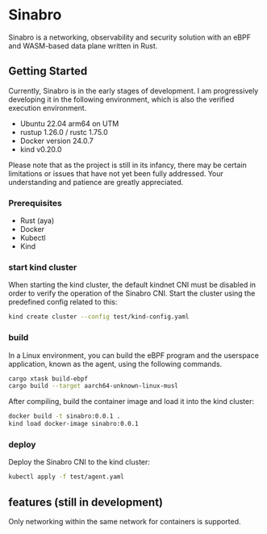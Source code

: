 # Sinabro

Sinabro is a networking, observability and security solution with an eBPF and WASM-based data plane written in Rust.

## Getting Started

Currently, Sinabro is in the early stages of development. I am progressively developing it in the following environment, which is also the verified execution environment.

- Ubuntu 22.04 arm64 on UTM
- rustup 1.26.0 / rustc 1.75.0
- Docker version 24.0.7
- kind v0.20.0

Please note that as the project is still in its infancy, there may be certain limitations or issues that have not yet been fully addressed. Your understanding and patience are greatly appreciated.

### Prerequisites

- Rust (aya)
- Docker
- Kubectl
- Kind

### start kind cluster

When starting the kind cluster, the default kindnet CNI must be disabled in order to verify the operation of the Sinabro CNI. Start the cluster using the predefined config related to this:

```bash
kind create cluster --config test/kind-config.yaml
```

### build

In a Linux environment, you can build the eBPF program and the userspace application, known as the agent, using the following commands.

```bash
cargo xtask build-ebpf
cargo build --target aarch64-unknown-linux-musl
```

After compiling, build the container image and load it into the kind cluster:

```bash
docker build -t sinabro:0.0.1 .
kind load docker-image sinabro:0.0.1
```

### deploy

Deploy the Sinabro CNI to the kind cluster:

```bash
kubectl apply -f test/agent.yaml
```

## features (still in development)

Only networking within the same network for containers is supported.
